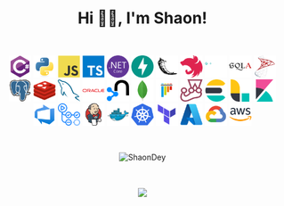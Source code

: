 <!DOCTYPE html>
<html>
<head>
</head>
<body>

<h1 align="center">Hi 👋🏽, I'm Shaon!</h1>

<br />

<p align="center">
    <img src="https://raw.githubusercontent.com/devicons/devicon/master/icons/csharp/csharp-original.svg" alt="C#" width="40" height="40" />
    <img src="https://raw.githubusercontent.com/devicons/devicon/master/icons/python/python-original.svg" alt="Python" width="40" height="40" />
    <img src="https://raw.githubusercontent.com/devicons/devicon/master/icons/javascript/javascript-original.svg" alt="JavaScript" width="40" height="40" />
    <img src="https://raw.githubusercontent.com/devicons/devicon/master/icons/typescript/typescript-original.svg" alt="TypeScript" width="40" height="40" />
    <img src="https://raw.githubusercontent.com/devicons/devicon/master/icons/dotnetcore/dotnetcore-original.svg" alt=".NET Core" width="40" height="40" />
    <img src="https://raw.githubusercontent.com/devicons/devicon/master/icons/fastapi/fastapi-original.svg" alt="FastAPI" width="40" height="40" />
    <img src="https://raw.githubusercontent.com/devicons/devicon/master/icons/flask/flask-original.svg" alt="Flask" width="40" height="40" />
    <img src="https://raw.githubusercontent.com/devicons/devicon/master/icons/nestjs/nestjs-original.svg" alt="NestJS" width="40" height="40" />
    <img src="https://raw.githubusercontent.com/devicons/devicon/master/icons/grpc/grpc-original.svg" alt="gRPC" width="40" height="40" />
    <img src="https://raw.githubusercontent.com/devicons/devicon/master/icons/sqlalchemy/sqlalchemy-original.svg" alt="SQLAlchemy" width="40" height="40" />
    <img src="https://raw.githubusercontent.com/devicons/devicon/master/icons/microsoftsqlserver/microsoftsqlserver-original.svg" alt="Microsoft SQL Server" width="40" height="40" />
    <img src="https://raw.githubusercontent.com/devicons/devicon/master/icons/postgresql/postgresql-original.svg" alt="PostgreSQL" width="40" height="40" />
    <img src="https://raw.githubusercontent.com/devicons/devicon/master/icons/redis/redis-original.svg" alt="Redis" width="40" height="40" />
    <img src="https://raw.githubusercontent.com/devicons/devicon/master/icons/mysql/mysql-original.svg" alt="MySQL" width="40" height="40" />
    <img src="https://raw.githubusercontent.com/devicons/devicon/master/icons/oracle/oracle-original.svg" alt="Oracle" width="40" height="40" />
    <img src="https://raw.githubusercontent.com/devicons/devicon/master/icons/neo4j/neo4j-original.svg" alt="Neo4j" width="40" height="40" />
    <img src="https://raw.githubusercontent.com/devicons/devicon/master/icons/mongodb/mongodb-original.svg" alt="MongoDB" width="40" height="40" />
    <img src="https://raw.githubusercontent.com/devicons/devicon/master/icons/pytest/pytest-original.svg" alt="PyTest" width="40" height="40" />
    <img src="https://raw.githubusercontent.com/devicons/devicon/master/icons/jest/jest-plain.svg" alt="Jest" width="40" height="40" />
    <img src="https://raw.githubusercontent.com/devicons/devicon/master/icons/elasticsearch/elasticsearch-original.svg" alt="Elasticsearch" width="40" height="40" />
    <img src="https://raw.githubusercontent.com/devicons/devicon/master/icons/logstash/logstash-original.svg" alt="Logstash" width="40" height="40" />
    <img src="https://raw.githubusercontent.com/devicons/devicon/master/icons/kibana/kibana-original.svg" alt="Kibana" width="40" height="40" />
    <img src="https://raw.githubusercontent.com/devicons/devicon/master/icons/azuredevops/azuredevops-original.svg" alt="Azure DevOps" width="40" height="40" />
    <img src="https://raw.githubusercontent.com/devicons/devicon/master/icons/githubactions/githubactions-original.svg" alt="GitHub Actions" width="40" height="40" />
    <img src="https://raw.githubusercontent.com/devicons/devicon/master/icons/jenkins/jenkins-original.svg" alt="Jenkins" width="40" height="40" />
    <img src="https://raw.githubusercontent.com/devicons/devicon/master/icons/docker/docker-original.svg" alt="Docker" width="40" height="40" />
    <img src="https://raw.githubusercontent.com/devicons/devicon/master/icons/kubernetes/kubernetes-original.svg" alt="Kubernetes" width="40" height="40" />
    <img src="https://raw.githubusercontent.com/devicons/devicon/master/icons/terraform/terraform-original.svg" alt="Terraform" width="40" height="40" />
    <img src="https://raw.githubusercontent.com/devicons/devicon/master/icons/azure/azure-original.svg" alt="Azure" width="40" height="40" />
    <img src="https://raw.githubusercontent.com/devicons/devicon/master/icons/googlecloud/googlecloud-original.svg" alt="GCP" width="40" height="40" />
    <img src="https://raw.githubusercontent.com/devicons/devicon/master/icons/amazonwebservices/amazonwebservices-original-wordmark.svg" alt="AWS" width="40" height="40" />
</p>
<!-- <p align="center">
    <img src="https://raw.githubusercontent.com/devicons/devicon/master/icons/csharp/csharp-original.svg" alt="C#" width="40" height="40" />
    <img src="https://raw.githubusercontent.com/devicons/devicon/master/icons/python/python-original.svg" alt="Python" width="40" height="40" />
    <img src="https://raw.githubusercontent.com/devicons/devicon/master/icons/javascript/javascript-original.svg" alt="JavaScript" width="40" height="40" />
    <img src="https://raw.githubusercontent.com/devicons/devicon/master/icons/typescript/typescript-original.svg" alt="TypeScript" width="40" height="40" />
</p>
<p align="center">
</p>
<p align="center">
    <img src="https://raw.githubusercontent.com/devicons/devicon/master/icons/dotnetcore/dotnetcore-original.svg" alt=".NET Core" width="40" height="40" />
    <img src="https://raw.githubusercontent.com/devicons/devicon/master/icons/fastapi/fastapi-original.svg" alt="FastAPI" width="40" height="40" />
    <img src="https://raw.githubusercontent.com/devicons/devicon/master/icons/flask/flask-original.svg" alt="Flask" width="40" height="40" />
    <img src="https://raw.githubusercontent.com/devicons/devicon/master/icons/nestjs/nestjs-original.svg" alt="NestJS" width="40" height="40" />
    <img src="https://raw.githubusercontent.com/devicons/devicon/master/icons/grpc/grpc-original.svg" alt="gRPC" width="40" height="40" />
    <img src="https://raw.githubusercontent.com/devicons/devicon/master/icons/sqlalchemy/sqlalchemy-original.svg" alt="SQLAlchemy" width="40" height="40" />
</p>
<p align="center">
    <img src="https://raw.githubusercontent.com/devicons/devicon/master/icons/microsoftsqlserver/microsoftsqlserver-original.svg" alt="Microsoft SQL Server" width="40" height="40" />
    <img src="https://raw.githubusercontent.com/devicons/devicon/master/icons/postgresql/postgresql-original.svg" alt="PostgreSQL" width="40" height="40" />
    <img src="https://raw.githubusercontent.com/devicons/devicon/master/icons/redis/redis-original.svg" alt="Redis" width="40" height="40" />
    <img src="https://raw.githubusercontent.com/devicons/devicon/master/icons/mysql/mysql-original.svg" alt="MySQL" width="40" height="40" />
    <img src="https://raw.githubusercontent.com/devicons/devicon/master/icons/oracle/oracle-original.svg" alt="Oracle" width="40" height="40" />
    <img src="https://raw.githubusercontent.com/devicons/devicon/master/icons/neo4j/neo4j-original.svg" alt="Neo4j" width="40" height="40" />
    <img src="https://raw.githubusercontent.com/devicons/devicon/master/icons/mongodb/mongodb-original.svg" alt="MongoDB" width="40" height="40" />
</p>
<p align="center">
    <img src="https://raw.githubusercontent.com/devicons/devicon/master/icons/pytest/pytest-original.svg" alt="PyTest" width="40" height="40" />
    <img src="https://raw.githubusercontent.com/devicons/devicon/master/icons/jest/jest-plain.svg" alt="Jest" width="40" height="40" />
    <img src="https://raw.githubusercontent.com/devicons/devicon/master/icons/elasticsearch/elasticsearch-original.svg" alt="Elasticsearch" width="40" height="40" />
    <img src="https://raw.githubusercontent.com/devicons/devicon/master/icons/logstash/logstash-original.svg" alt="Logstash" width="40" height="40" />
    <img src="https://raw.githubusercontent.com/devicons/devicon/master/icons/kibana/kibana-original.svg" alt="Kibana" width="40" height="40" />
</p>
<p align="center">
    <img src="https://raw.githubusercontent.com/devicons/devicon/master/icons/azuredevops/azuredevops-original.svg" alt="Azure DevOps" width="40" height="40" />
    <img src="https://raw.githubusercontent.com/devicons/devicon/master/icons/githubactions/githubactions-original.svg" alt="GitHub Actions" width="40" height="40" />
    <img src="https://raw.githubusercontent.com/devicons/devicon/master/icons/jenkins/jenkins-original.svg" alt="Jenkins" width="40" height="40" />
</p>
<p align="center">
    <img src="https://raw.githubusercontent.com/devicons/devicon/master/icons/docker/docker-original.svg" alt="Docker" width="40" height="40" />
    <img src="https://raw.githubusercontent.com/devicons/devicon/master/icons/kubernetes/kubernetes-plain.svg" alt="Kubernetes" width="40" height="40" />
    <img src="https://raw.githubusercontent.com/devicons/devicon/master/icons/azure/azure-original.svg" alt="Azure" width="40" height="40" />
    <img src="https://raw.githubusercontent.com/devicons/devicon/master/icons/googlecloud/googlecloud-original.svg" alt="GCP" width="40" height="40" />
    <img src="https://raw.githubusercontent.com/devicons/devicon/master/icons/amazonwebservices/amazonwebservices-original-wordmark.svg" alt="AWS" width="40" height="40" />
</p> -->

<br />

<p align="center">
  <img src="https://github-readme-stats.vercel.app/api?username=ShaonDey&show_icons=true" alt="ShaonDey" />
</p>

<br />

<p align = "center">
  <img align="center" src="https://github-readme-stats.vercel.app/api/top-langs/?username=ShaonDey&theme=dark&layout=compact" />
</p>

</body>
</html>
